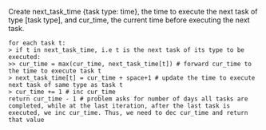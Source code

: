 Create next_task_time {task type: time}, the time to execute the next task of type [task type], and cur_time, the current time before executing the next task.
```
for each task t:
> if t in next_task_time, i.e t is the next task of its type to be executed:
>> cur_time = max(cur_time, next_task_time[t]) # forward cur_time to the time to execute task t
> next_task_time[t] = cur_time + space+1 # update the time to execute next task of same type as task t
> cur_time += 1 # inc cur_time
return cur_time - 1 # problem asks for number of days all tasks are completed, while at the last iteration, after the last task is executed, we inc cur_time. Thus, we need to dec cur_time and return that value
```